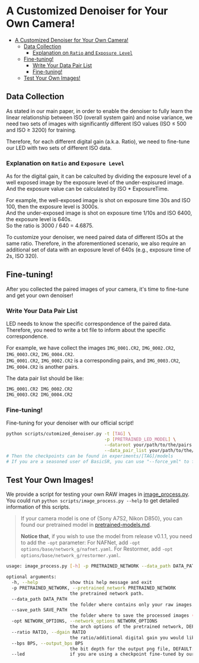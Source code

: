 # A Customized Denoiser for Your Own Camera!

- [A Customized Denoiser for Your Own Camera!](#a-customized-denoiser-for-your-own-camera)
  - [Data Collection](#data-collection)
    - [Explanation on `Ratio` and `Exposure Level`](#explanation-on-ratio-and-exposure-level)
  - [Fine-tuning!](#fine-tuning)
    - [Write Your Data Pair List](#write-your-data-pair-list)
    - [Fine-tuning!](#fine-tuning-1)
  - [Test Your Own Images!](#test-your-own-images)

## Data Collection

As stated in our main paper, in order to enable the denoiser to fully learn the linear relationship between ISO (overall system gain) and noise variance, we need two sets of images with significantly different ISO values (ISO $\le$ 500 and ISO $\ge$ 3200) for training.

Therefore, for each different digital gain (a.k.a. Ratio), we need to fine-tune our LED with two sets of different ISO data.

### Explanation on `Ratio` and `Exposure Level`

As for the digital gain, it can be calculted by dividing the exposure level of a well exposed image by the exposure level of the under-expisured image.<br/>
And the exposure value can be calculated by ISO * ExposureTime.

For example, the well-exposed image is shot on exposure time 30s and ISO 100, then the exposure level is 3000s. <br/>
And the under-exposed image is shot on exposure time 1/10s and ISO 6400, the exposure level is 640s. <br/>
So the ratio is 3000 / 640 = 4.6875.<br/>

To customize your denoiser, we need paired data of different ISOs at the same ratio. Therefore, in the aforementioned scenario, we also require an additional set of data with an exposure level of 640s (e.g., exposure time of 2s, ISO 320).

## Fine-tuning!

After you collected the paired images of your camera, it's time to fine-tune and get your own denoiser!

### Write Your Data Pair List

LED needs to know the specific correspondence of the paired data.
Therefore, you need to write a txt file to inform about the specific correspondence.

For example, we have collect the images `IMG_0001.CR2`, `IMG_0002.CR2`, `IMG_0003.CR2`, `IMG_0004.CR2`. <br/>
`IMG_0001.CR2`, `IMG_0002.CR2` is a corresponding pairs, and `IMG_0003.CR2`, `IMG_0004.CR2` is another pairs.

The data pair list should be like:
```txt
IMG_0001.CR2 IMG_0002.CR2
IMG_0003.CR2 IMG_0004.CR2
```

### Fine-tuning!

Fine-tuning for your denoiser with our official script!

```bash
python scripts/cutomized_denoiser.py -t [TAG] \
                                     -p [PRETRAINED_LED_MODEL] \
                                     --dataroot your/path/to/the/pairs \
                                     --data_pair_list your/path/to/the/txt
# Then the checkpoints can be found in experiments/[TAG]/models
# If you are a seasoned user of BasicSR, you can use "--force_yml" to further fine-tune the details of the options.
```

## Test Your Own Images!

We provide a script for testing your own RAW images in [image_process.py](/scripts/image_process.py). <br/>
You could run `python scripts/image_process.py --help` to get detailed information of this scripts.
> If your camera model is one of {Sony A7S2, Nikon D850}, you can found our pretrained model in [pretrained-models.md](/docs/pretrained-models.md).
>
> **Notice that**, if you wish to use the model from release v0.1.1, you need to add the `-opt` parameter: For NAFNet, add `-opt options/base/network_g/nafnet.yaml`. For Restormer, add `-opt options/base/network_g/restormer.yaml`.
```bash
usage: image_process.py [-h] -p PRETRAINED_NETWORK --data_path DATA_PATH [--save_path SAVE_PATH] [-opt NETWORK_OPTIONS] [--ratio RATIO] [--bps BPS] [--led]

optional arguments:
  -h, --help            show this help message and exit
  -p PRETRAINED_NETWORK, --pretrained_network PRETRAINED_NETWORK
                        the pretrained network path.
  --data_path DATA_PATH
                        the folder where contains only your raw images.
  --save_path SAVE_PATH
                        the folder where to save the processed images (in rgb), DEFAULT: 'inference/image_process'
  -opt NETWORK_OPTIONS, --network_options NETWORK_OPTIONS
                        the arch options of the pretrained network, DEFAULT: 'options/base/network_g/unet.yaml'
  --ratio RATIO, --dgain RATIO
                        the ratio/additional digital gain you would like to add on the image, DEFAULT: 1.0.
  --bps BPS, --output_bps BPS
                        the bit depth for the output png file, DEFAULT: 16.
  --led                 if you are using a checkpoint fine-tuned by our led.
```
